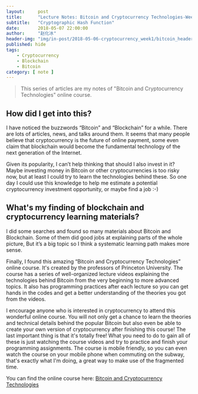 ```yaml
---
layout:     post
title:      "Lecture Notes: Bitcoin and Cryptocurrency Technologies-Week 1"
subtitle:   "Cryptographic Hash Function"
date:       2018-05-07 22:00:00
author:     "赵化冰"
header-img: "img/in-post/2018-05-06-cryptocurrency_week1/bitcoin_header.jpg"
published: hide
tags:
    - Cryptocurrency
    - Blockchain
    - Bitcoin
category: [ note ]
---
```


> This series of articles are my notes of "Bitcoin and Cryptocurrency Technologies" online course.

## How did I get into this?
I have noticed the buzzwords “Bitcoin” and “Blockchain” for a while. There are lots of articles, news, and talks around them. It seems that many people believe that cryptocurrency is the future of online payment, some even claim that blockchain would become the fundamental technology of the next generation of the Internet.

Given its popularity, I can’t help thinking that should I also invest in it? Maybe investing money in Bitcoin or other cryptocurrencies is too risky now, but at least I could try to learn the technologies behind these. So one day I could use this knowledge to help me estimate a potential cryptocurrency investment opportunity, or maybe find a job :-)

##  What's my finding of blockchain and cryptocurrency learning materials?
I did some searches and found so many materials about Bitcoin and Blockchain. Some of them did good jobs at explaining parts of the whole picture, But it’s a big topic so I think a systematic learning path makes more sense. 

Finally, I found this amazing “Bitcoin and Cryptocurrency Technologies” online course. It's created by the professors of Princeton University. The course has a series of well-organized lecture videos explaining the technologies behind Bitcoin from the very beginning to more advanced topics. It also has programming practices after each lecture so you can get hands in the codes and get a better understanding of the theories you got from the videos.

I encourage anyone who is interested in cryptocurrency to attend this wonderful online course. You will not only get a chance to learn the theories and technical details behind the popular Bitcoin but also even be able to create your own version of cryptocurrency after finishing this course!  The last important thing is that it's totally free!  What you need to do to gain all of these is just watching the course videos and try to practice and finish your programming assignments. The course is mobile friendly, so you can even watch the course on your mobile phone when commuting on the subway, that's exactly what I'm doing, a great way to make use of the fragmented time.

You can find the online course here: [Bitcoin and Cryptocurrency Technologies](https://www.coursera.org/learn/cryptocurrency)

